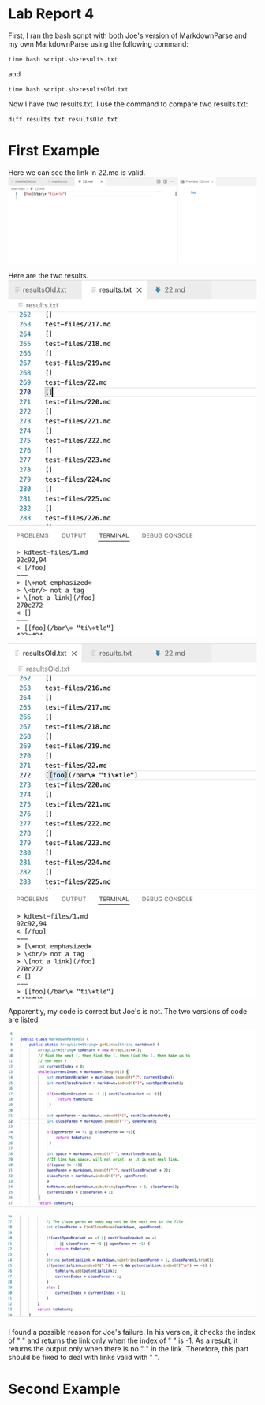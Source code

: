 # __Lab Report 4__

First, I ran the bash script with both Joe's version of MarkdownParse and my own MarkdownParse using the following command:

```
time bash script.sh>results.txt
```
and
```
time bash script.sh>resultsOld.txt
```

Now I have two results.txt. I use the command to compare two results.txt:

```
diff results.txt resultsOld.txt
```
# First Example

Here we can see the link in 22.md is valid.
![Image][11]

[11]: 1.png

Here are the two results.
![Image][12]

[12]: 2.png
![Image][13]

[13]: 3.png

Apparently, my code is correct but Joe's is not. The two versions of code are listed.

![Image][17]

[17]: 7.png

![Image][18]

[18]: 8.png

I found a possible reason for Joe's failure. In his version, it checks the index of " " and returns the link only when the index of " " is -1. As a result, it returns the output only when there is no " " in the link. Therefore, this part should be fixed to deal with links valid with " ".

# Second Example
